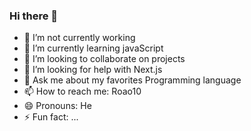 ### Hi there 👋

- 🔭 I’m not currently working  
- 🌱 I’m currently learning javaScript
- 👯 I’m looking to collaborate on projects
- 🤔 I’m looking for help with Next.js
- 💬 Ask me about my favorites Programming language
- 📫 How to reach me: Roao10
- 😄 Pronouns: He
- ⚡ Fun fact: ...

